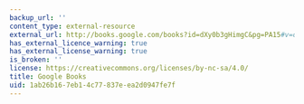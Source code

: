 ```yaml
---
backup_url: ''
content_type: external-resource
external_url: http://books.google.com/books?id=dXy0b3gHimgC&pg=PA15#v=onepage
has_external_licence_warning: true
has_external_license_warning: true
is_broken: ''
license: https://creativecommons.org/licenses/by-nc-sa/4.0/
title: Google Books
uid: 1ab26b16-7eb1-4c77-837e-ea2d0947fe7f
---
```

